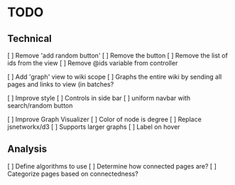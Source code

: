 # TODO


## Technical

[ ] Remove 'add random button'
  [ ] Remove the button
  [ ] Remove the list of ids from the view
  [ ] Remove @ids variable from controller

[ ] Add 'graph' view to wiki scope
  [ ] Graphs the entire wiki by sending all pages and links to view (in batches?

[ ] Improve style
  [ ] Controls in side bar
  [ ] uniform navbar with search/random button

[ ] Improve Graph Visualizer
  [ ] Color of node is degree
  [ ] Replace jsnetworkx/d3
    [ ] Supports larger graphs
    [ ] Label on hover

## Analysis

[ ] Define algorithms to use
[ ] Determine how connected pages are?
[ ] Categorize pages based on connectedness?
